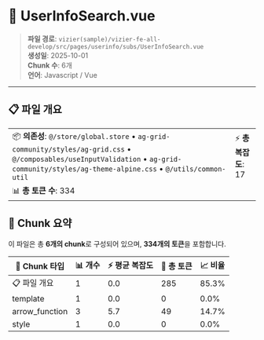 # 📄 UserInfoSearch.vue

> **파일 경로**: `vizier(sample)/vizier-fe-all-develop/src/pages/userinfo/subs/UserInfoSearch.vue`  
> **생성일**: 2025-10-01  
> **Chunk 수**: 6개  
> **언어**: Javascript / Vue
---





## 📋 파일 개요

| | |
|--|--|
| 📦 **의존성**: `@/store/global.store` • `ag-grid-community/styles/ag-grid.css` • `@/composables/useInputValidation` • `ag-grid-community/styles/ag-theme-alpine.css` • `@/utils/common-util` | ⚡ **총 복잡도**: 17 |
| 📊 **총 토큰 수**: 334 |  |






## 🧩 Chunk 요약

이 파일은 총 **6개의 chunk**로 구성되어 있으며, **334개의 토큰**을 포함합니다.

| 🧩 Chunk 타입 | 📊 개수 | ⚡ 평균 복잡도 | 📝 총 토큰 | 📈 비율 |
|---------------|--------|-------------|----------|--------|
| 📋 파일 개요 | 1 | 0.0 | 285 | 85.3% |
| template | 1 | 0.0 | 0 | 0.0% |
| arrow_function | 3 | 5.7 | 49 | 14.7% |
| style | 1 | 0.0 | 0 | 0.0% |


